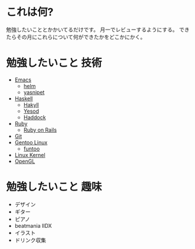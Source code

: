 # これは何?

勉強したいこととかかいてるだけです。
月一でレビューするようにする。
できたらその月にこれらについて何ができたかをどこかにかく。

# 勉強したいこと 技術

* [Emacs](http://www.gnu.org/software/emacs/)
  * [helm](https://github.com/emacs-helm/helm)
  * [yasnipet](https://github.com/capitaomorte/yasnippet)
* [Haskell](http://www.haskell.org/haskellwiki/Haskell)
  * [Hakyll](http://jaspervdj.be/hakyll/)
  * [Yesod](http://www.yesodweb.com/)
  * [Haddock](http://www.haskell.org/haddock/)
* [Ruby](http://www.ruby-lang.org/ja/)
  * [Ruby on Rails](https://github.com/rails/rails)
* [Git](http://git-scm.com/)
* [Gentoo Linux](http://www.gentoo.org/)
  * [funtoo](http://www.funtoo.org/wiki/Welcome)
* [Linux Kernel](http://www.kernel.org/)
* [OpenGL](http://www.opengl.org/)

# 勉強したいこと 趣味

* デザイン
* ギター
* ピアノ
* beatmania IIDX
* イラスト
* ドリンク収集
